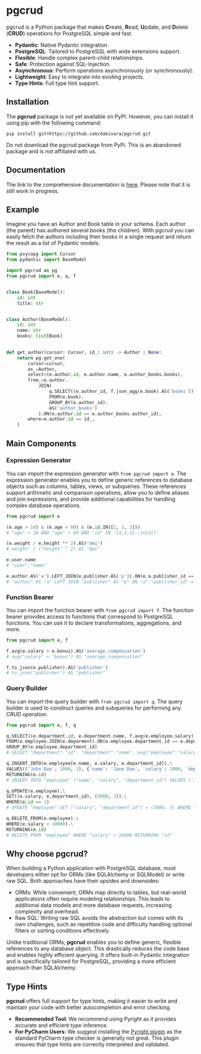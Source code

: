 # pgcrud

pgcrud is a Python package that makes **C**reate, **R**ead, **U**pdate, and **D**elete (**CRUD**) operations for PostgreSQL simple and fast. 

- **Pydantic**: Native Pydantic integration.
- **PostgreSQL**: Tailored to PostgreSQL with wide extensions support.
- **Flexible**: Handle complex parent-child relationships.
- **Safe**: Protection against SQL-Injection.
- **Asynchronous**: Perform operations asynchronously (or synchronously).
- **Lightweight**: Easy to integrate into existing projects.
- **Type Hints**: Full type hint support.

## Installation

The **pgcrud** package is not yet available on PyPI. However, you can install it using pip with the following command:

```
pip install git+https://github.com/dakivara/pgcrud.git
```

Do not download the pgcrud package from PyPi. This is an abandoned package and is not affiliated with us.

## Documentation

The link to the comprehensive documentation is [here](https://pgcrud.com/). Please note that it is still work in progress.

## Example

Imagine you have an Author and Book table in your schema. Each author (the parent) has authored several books (the children). 
With pgcrud you can easily fetch the authors including their books in a single request and return the result as a list of Pydantic models.

```python
from psycopg import Cursor
from pydantic import BaseModel

import pgcrud as pg
from pgcrud import e, q, f


class Book(BaseModel):
    id: int
    title: str


class Author(BaseModel):
    id: int                  
    name: str             
    books: list[Book]

    
def get_author(cursor: Cursor, id_: int) -> Author | None:
    return pg.get_one(
        cursor=cursor,
        as_=Author,
        select=(e.author.id, e.author.name, e.author_books.books),   
        from_=e.author.
            JOIN(
                q.SELECT((e.author_id, f.json_agg(e.book).AS('books'))).
                FROM(e.book).
                GROUP_BY(e.author_id).
                AS('author_books')
            ).ON(e.author.id == e.author_books.author_id),
        where=e.author.id == id_,
    )
```

## Main Components

### Expression Generator

You can import the expression generator with `from pgcrud import e`. The expression generator enables you to define generic references to database objects 
such as columns, tables, views, or subqueries. These references support arithmetic and comparison operations, allow you to define aliases and join 
expressions, and provide additional capabilities for handling complex database operations.

```python
from pgcrud import e

(e.age > 18) & (e.age < 60) & (e.id.IN([1, 2, 3]))
# "age" > 18 AND "age" < 60 AND "id" IN '{1,2,3}::int2[]'

(e.weight / e.height ** 2).AS('bmi')
# weight" / ("height" ^ 2) AS "bmi"

e.user.name
# "user"."name"

e.author.AS('a').LEFT_JOIN(e.publisher.AS('p')).ON(e.a.publisher_id == e.p.id)
# "author" AS "a" LEFT JOIN "publisher" AS "p" ON "a"."publisher_id" = "p"."id"
```


### Function Bearer

You can import the function bearer with `from pgcrud import f`. The function bearer provides access to functions that 
correspond to PostgreSQL functions. You can use it to declare transformations, aggregations, and more.

```python
from pgcrud import e, f

f.avg(e.salary + e.bonus).AS('average_compensation')
# avg("salary" + "bonus") AS "average_compensation"

f.to_json(e.publisher).AS('publisher')
# to_json("publisher") AS "publisher"
```

### Query Builder

You can import the query builder with `from pgcrud import q`. The query builder is used to construct queries and subqueries for performing any CRUD operation.

```python
from pgcrud import e, f, q

q.SELECT((e.department.id, e.department.name, f.avg(e.employee.salary).AS('avg_salary'))).\
FROM(e.employee.JOIN(e.deparment).ON(e.employee.department_id == e.departement.id)).\
GROUP_BY(e.employee.department_id)
# SELECT "department"."id", "department"."name", avg("employee"."salary") AS "avg_salary" FROM "employee" JOIN "deparment" ON "employee"."department_id" = "departement"."id" GROUP BY "employee"."department_id"

q.INSERT_INTO(e.employee[e.name, e.salary, e.department_id]).\
VALUES(('John Doe', 1000, 1), {'name': 'Jane Doe', 'salary': 2000, 'department_id': 2}).\
RETURNING(e.id)
# INSERT INTO "employee" ("name", "salary", "department_id") VALUES ('John Doe', 1000, 1), ('Jane Doe', 2000, 2) RETURNING "id"

q.UPDATE(e.employee).\
SET((e.salary, e.department_id), (3000, 3)).\
WHERE(e.id == 1)
# UPDATE "employee" SET ("salary", "department_id") = (3000, 3) WHERE "id" = 1

q.DELETE_FROM(e.employee).\
WHERE(e.salary > 10000).\
RETURNING(e.id)
# DELETE FROM "employee" WHERE "salary" > 10000 RETURNING "id"
```

## Why choose pgcrud?

When building a Python application with PostgreSQL database, most developers either opt for ORMs (like SQLAlchemy or SQLModel) or write 
raw SQL. Both approaches have their upsides and downsides:

- ORMs: While convenient, ORMs map directly to tables, but real-world applications often require modeling relationships. This leads to additional data models and more database requests, increasing complexity and overhead.
- Raw SQL: Writing raw SQL avoids the abstraction but comes with its own challenges, such as repetitive code and difficulty handling optional filters or sorting conditions effectively.

Unlike traditional ORMs, **pgcrud** enables you to define generic, flexible references to any database object. This drastically 
reduces the code base and enables highly efficient querying. It offers built-in Pydantic integration and is specifically tailored for 
PostgreSQL, providing a more efficient approach than SQLAlchemy.

## Type Hints
**pgcrud** offers full support for type hints, making it easier to write and maintain your code with better autocompletion and error checking.

- **Recommended Tool**: We recommend using Pyright as it provides accurate and efficient type inference.
- **For PyCharm Users**: We suggest installing the [Pyright plugin](https://github.com/InSyncWithFoo/pyright-for-pycharm) as the standard PyCharm type checker is generally not great. This plugin ensures that type hints are correctly interpreted and validated.
